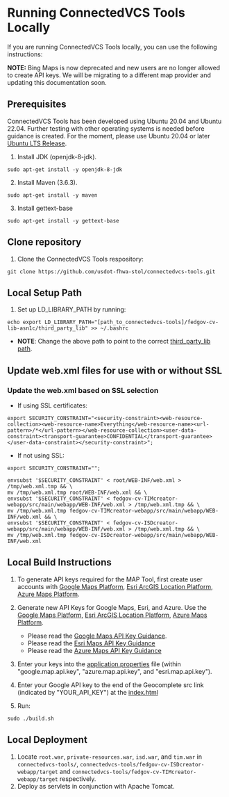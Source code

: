 # Running ConnectedVCS Tools Locally
If you are running ConnectedVCS Tools locally, you can use the following instructions:

**NOTE:** Bing Maps is now deprecated and new users are no longer allowed to create API keys. We will be migrating to a different map provider and updating this documentation soon.

## Prerequisites
ConnectedVCS Tools has been developed using Ubuntu 20.04 and Ubuntu 22.04. Further testing with other operating systems is needed before guidance is created. For the moment, please use Ubuntu 20.04 or later [Ubuntu LTS Release](https://releases.ubuntu.com/).

1. Install JDK (openjdk-8-jdk).
```
sudo apt-get install -y openjdk-8-jdk
```
2. Install Maven (3.6.3).
```
sudo apt-get install -y maven
```
3. Install gettext-base
```
sudo apt-get install -y gettext-base
```

## Clone repository

1. Clone the ConnectedVCS Tools respository:
```
git clone https://github.com/usdot-fhwa-stol/connectedvcs-tools.git
```

## Local Setup Path

1. Set up LD_LIBRARY_PATH by running:
```
echo export LD_LIBRARY_PATH="[path_to_connectedvcs-tools]/fedgov-cv-lib-asn1c/third_party_lib" >> ~/.bashrc
```
   - **NOTE**: Change the above path to point to the correct [third_party_lib path](/fedgov-cv-lib-asn1c/third_party_lib).

## Update web.xml files for use with or without SSL

### Update the web.xml based on SSL selection
- If using SSL certificates: 
```
export SECURITY_CONSTRAINT="<security-constraint><web-resource-collection><web-resource-name>Everything</web-resource-name><url-pattern>/*</url-pattern></web-resource-collection><user-data-constraint><transport-guarantee>CONFIDENTIAL</transport-guarantee></user-data-constraint></security-constraint>";
```
- If not using SSL:
```
export SECURITY_CONSTRAINT="";
```

```
envsubst '$SECURITY_CONSTRAINT' < root/WEB-INF/web.xml > /tmp/web.xml.tmp && \
mv /tmp/web.xml.tmp root/WEB-INF/web.xml && \
envsubst '$SECURITY_CONSTRAINT' < fedgov-cv-TIMcreator-webapp/src/main/webapp/WEB-INF/web.xml > /tmp/web.xml.tmp && \
mv /tmp/web.xml.tmp fedgov-cv-TIMcreator-webapp/src/main/webapp/WEB-INF/web.xml && \
envsubst '$SECURITY_CONSTRAINT' < fedgov-cv-ISDcreator-webapp/src/main/webapp/WEB-INF/web.xml > /tmp/web.xml.tmp && \
mv /tmp/web.xml.tmp fedgov-cv-ISDcreator-webapp/src/main/webapp/WEB-INF/web.xml
```

## Local Build Instructions

1. To generate API keys required for the MAP Tool, first create user accounts with [Google Maps Platform](https://developers.google.com/maps/get-started), [Esri ArcGIS Location Platform](https://developers.arcgis.com/documentation/security-and-authentication/get-started/), [Azure Maps Platform](https://learn.microsoft.com/en-us/azure/azure-maps/quick-demo-map-app#create-an-azure-maps-account).

2. Generate new API Keys for Google Maps, Esri, and Azure. Use the [Google Maps Platform](https://developers.google.com/maps/documentation/javascript/get-api-key#create-api-keys), [Esri ArcGIS Location Platform](https://developers.arcgis.com/documentation/security-and-authentication/api-key-authentication/tutorials/create-an-api-key/), [Azure Maps Platform](https://learn.microsoft.com/en-us/azure/azure-maps/quick-demo-map-app#get-the-subscription-key-for-your-account).
    - Please read the [Google Maps API Key Guidance](/docs/GoogleMaps_API_Key_Guidance.md).
    - Please read the [Esri Maps API Key Guidance](/docs/Azure_Maps_API_Key_Guidance.md)
    - Please read the [Azure Maps API Key Guidance](/docs/Esri_API_Key_Guidance.md)

3. Enter your keys into the [application.properties](/fedgov-cv-map-services-proxy/src/main/resources/application.properties#L1) file (within "google.map.api.key", "azure.map.api.key", and "esri.map.api.key").
4. Enter your Google API key to the end of the Geocomplete src link (indicated by "YOUR_API_KEY") at the [index.html](/fedgov-cv-ISDcreator-webapp/src/main/webapp/index.html)
5. Run:
```
sudo ./build.sh
```

## Local Deployment

1. Locate `root.war`, `private-resources.war`, `isd.war`, and `tim.war` in `connectedvcs-tools/`, `connectedvcs-tools/fedgov-cv-ISDcreator-webapp/target` and `connectedvcs-tools/fedgov-cv-TIMcreator-webapp/target` respectively.
2. Deploy as servlets in conjunction with Apache Tomcat.
